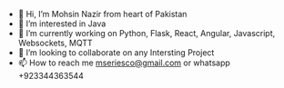 - 👋 Hi, I’m Mohsin Nazir from heart of Pakistan
- 👀 I’m interested in Java
- 🌱 I’m currently working on Python, Flask, React, Angular, Javascript, Websockets, MQTT
- 💞️ I’m looking to collaborate on any Intersting Project
- 📫 How to reach me mseriesco@gmail.com or whatsapp +923344363544

<!---
mseriesco/mseriesco is a ✨ special ✨ repository because its `README.md` (this file) appears on your GitHub profile.
You can click the Preview link to take a look at your changes.
--->
